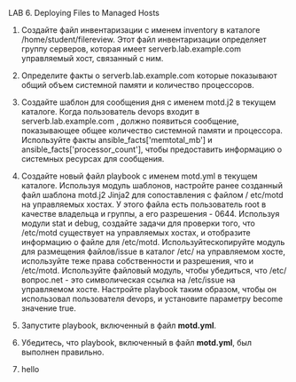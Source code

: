 LAB 6. Deploying Files to Managed Hosts

1. Создайте файл инвентаризации с именем inventory в каталоге /home/student/filereview. Этот файл инвентаризации определяет группу серверов, которая имеет serverb.lab.example.com управляемый хост, связанный с ним. 

2. Определите факты о serverb.lab.example.com которые показывают общий объем системной памяти и количество процессоров. 

3. Создайте шаблон для сообщения дня с именем motd.j2 в текущем каталоге. Когда пользователь devops входит в serverb.lab.example.com , должно появиться сообщение, показывающее общее количество системной памяти и процессора. Используйте факты ansible_facts['memtotal_mb'] и ansible_facts['processor_count'], чтобы предоставить информацию о системных ресурсах для сообщения. 

4. Создайте новый файл playbook с именем motd.yml в текущем каталоге. Используя модуль шаблонов, настройте ранее созданный файл шаблона motd.j2 Jinja2 для сопоставления с файлом / etc/motd на управляемых хостах. У этого файла есть пользователь root в качестве владельца и группы, а его разрешения - 0644. Используя модули stat и debug, создайте задачи для проверки того, что /etc/motd существует на управляемых хостах, и отобразите информацию о файле для /etc/motd. Используйтескопируйте модуль для размещения файлов/issue в каталог /etc/ на управляемом хосте, используйте теже права собственности и разрешения, что и /etc/motd. Используйте файловый модуль, чтобы убедиться, что /etc/ вопрос.net - это символическая ссылка на /etc/issue на управляемом хосте. Настройте playbook таким образом, чтобы он использовал пользователя devops, и установите параметру become значение true.

5. Запустите playbook, включенный в файл **motd.yml**.

6. Убедитесь, что playbook, включенный в файл **motd.yml**, был выполнен правильно.

7. hello
